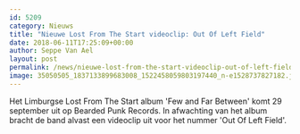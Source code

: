 ```yaml
---
id: 5209
category: Nieuws
title: "Nieuwe Lost From The Start videoclip: Out Of Left Field"
date: 2018-06-11T17:25:09+00:00
author: Seppe Van Ael
layout: post
permalink: /news/nieuwe-lost-from-the-start-videoclip-out-of-left-field/
image: 35050505_1837133899683008_1522458059803197440_n-e1528737827182.jpg
---
```

Het Limburgse Lost From The Start album 'Few and Far Between' komt 29 september uit op Bearded Punk Records. In afwachting van het album bracht de band alvast een videoclip uit voor het nummer 'Out Of Left Field'.

&nbsp;